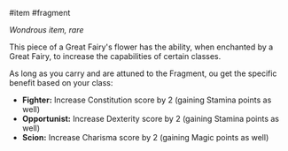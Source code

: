 #item #fragment

*Wondrous item, rare*

This piece of a Great Fairy's flower has the ability, when enchanted by a Great Fairy, to increase the capabilities of certain classes. 

As long as you carry and are attuned to the Fragment,  ou get the specific benefit based on your class:
 - **Fighter:** Increase Constitution score by 2 (gaining Stamina points as well)
 - **Opportunist:** Increase Dexterity score by 2 (gaining Stamina points as well)
 - **Scion:** Increase Charisma score by 2 (gaining Magic points as well)
